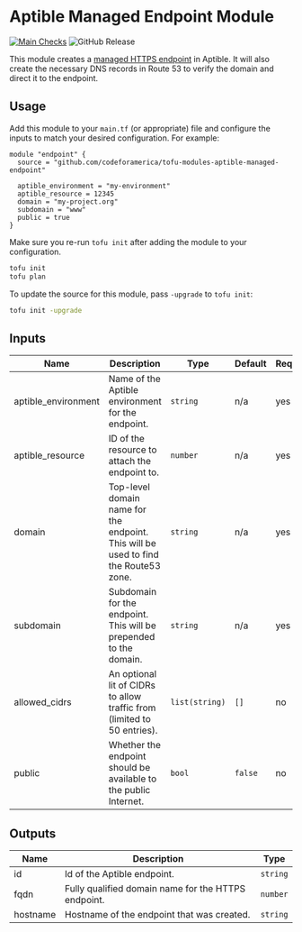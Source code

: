 # Aptible Managed Endpoint Module

[![Main Checks](https://github.com/codeforamerica/tofu-modules-aptible-managed-endpoint/actions/workflows/main.yaml/badge.svg)](https://github.com/codeforamerica/tofu-modules-aptible-managed-endpoint/actions/workflows/main.yaml) ![GitHub Release](https://img.shields.io/github/v/release/codeforamerica/tofu-modules-aptible-managed-endpoint?logo=github&label=Latest%20Release)

This module creates a [managed HTTPS endpoint][endpoint] in Aptible. It will
also create the necessary DNS records in Route 53 to verify the domain and
direct it to the endpoint.

## Usage

Add this module to your `main.tf` (or appropriate) file and configure the inputs
to match your desired configuration. For example:

```hcl
module "endpoint" {
  source = "github.com/codeforamerica/tofu-modules-aptible-managed-endpoint"

  aptible_environment = "my-environment"
  aptible_resource = 12345
  domain = "my-project.org"
  subdomain = "www"
  public = true
}
```

Make sure you re-run `tofu init` after adding the module to your configuration.

```bash
tofu init
tofu plan
```

To update the source for this module, pass `-upgrade` to `tofu init`:

```bash
tofu init -upgrade
```

## Inputs

| Name                | Description                                                                         | Type           | Default | Required |
|---------------------|-------------------------------------------------------------------------------------|----------------|---------|----------|
| aptible_environment | Name of the Aptible environment for the endpoint.                                   | `string`       | n/a     | yes      |
| aptible_resource    | ID of the resource to attach the endpoint to.                                       | `number`       | n/a     | yes      |
| domain              | Top-level domain name for the endpoint. This will be used to find the Route53 zone. | `string`       | n/a     | yes      |
| subdomain           | Subdomain for the endpoint. This will be prepended to the domain.                   | `string`       | n/a     | yes      |
| allowed_cidrs       | An optional lit of CIDRs to allow traffic from (limited to 50 entries).             | `list(string)` | `[]`    | no       |
| public              | Whether the endpoint should be available to the public Internet.                    | `bool`         | `false` | no       |

## Outputs

| Name     | Description                                         | Type     |
|----------|-----------------------------------------------------|----------|
| id       | Id of the Aptible endpoint.                         | `string` |
| fqdn     | Fully qualified domain name for the HTTPS endpoint. | `number` |
| hostname | Hostname of the endpoint that was created.          | `string` |

[endpoint]: https://www.aptible.com/docs/core-concepts/apps/connecting-to-apps/app-endpoints/https-endpoints/overview
